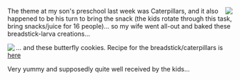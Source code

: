 <img align="right" src="http://www.duncanmackenzie.net/images/dsc01756.jpg" />The theme at my son's preschool last week was Caterpillars, and it also happened to be his turn to bring the snack (the kids rotate through this task, bring snacks/juice for 16 people)... so my wife went all-out and baked these breadstick-larva creations...

<img align="left" src="http://www.duncanmackenzie.net/images/dsc01763.jpg" />... and these butterfly cookies. Recipe for the breadstick/caterpillars is [here](http://familycrafts.about.com/od/creativesnacks/r/caterpilrecipe.htm)

Very yummy and supposedly quite well received by the kids...